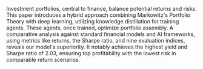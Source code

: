 Investment portfolios, central to finance, balance potential returns and risks. This paper introduces a hybrid approach combining Markowitz's Portfolio Theory with deep learning, utilizing knowledge distillation for training agents. These agents, once trained, optimize portfolio assembly. A comparative analysis against standard financial models and AI frameworks, using metrics like returns, the Sharpe ratio, and nine evaluation indices, reveals our model's superiority. It notably achieves the highest yield and Sharpe ratio of 2.03, ensuring top profitability with the lowest risk in comparable return scenarios.
